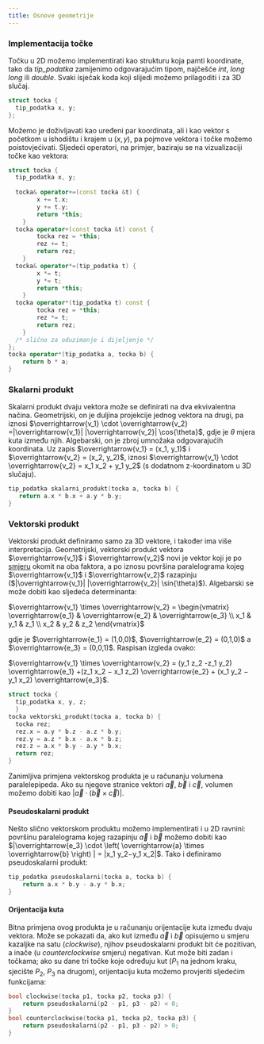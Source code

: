 ```yaml
---
title: Osnove geometrije
---
```


### Implementacija točke

Točku u 2D možemo implementirati kao strukturu koja pamti koordinate, tako da _tip_podatka_ zamijenimo odgovarajućim tipom, najčešće _int_, _long long_ ili _double_. Svaki isječak koda koji slijedi možemo prilagoditi i za 3D slučaj.
```cpp
struct tocka {
  tip_podatka x, y;
};
```
Možemo je doživljavati kao uređeni par koordinata, ali i kao vektor s početkom u ishodištu i krajem u $(x,y)$, pa pojmove vektora i točke možemo poistovjećivati. Sljedeći operatori, na primjer, baziraju se na vizualizaciji točke kao vektora:
```cpp
struct tocka {
  tip_podatka x, y;
  
  tocka& operator+=(const tocka &t) {
        x += t.x;
        y += t.y;
        return *this;
    }
  tocka operator+(const tocka &t) const {
        tocka rez = *this;
        rez += t;
        return rez;
    }
  tocka& operator*=(tip_podatka t) {
        x *= t;
        y *= t;
        return *this;
    }
  tocka operator*(tip_podatka t) const {
        tocka rez = *this;
        rez *= t;
        return rez;
    }  
  /* slično za oduzimanje i dijeljenje */
};
tocka operator*(tip_podatka a, tocka b) {
    return b * a;
}
```
### Skalarni produkt

Skalarni produkt dvaju vektora može se definirati na dva ekvivalentna načina.
Geometrijski, on je duljina projekcije jednog vektora na drugi, pa iznosi $\overrightarrow{v_1} \cdot \overrightarrow{v_2} =|\overrightarrow{v_1}| |\overrightarrow{v_2}| \cos{\theta}$, gdje je $\theta$ mjera kuta između njih.
Algebarski, on je zbroj umnožaka odgovarajućih koordinata. Uz zapis $\overrightarrow{v_1} = (x_1, y_1)$ i $\overrightarrow{v_2} = (x_2, y_2)$, iznosi $\overrightarrow{v_1} \cdot \overrightarrow{v_2} = x_1 x_2 + y_1 y_2$ (s dodatnom z-koordinatom u 3D slučaju).

 ```cpp
 tip_podatka skalarni_produkt(tocka a, tocka b) {
    return a.x * b.x + a.y * b.y;
}
```

### Vektorski produkt

Vektorski produkt definiramo samo za 3D vektore, i također ima više interpretacija. Geometrijski, vektorski produkt vektora $\overrightarrow{v_1}$ i $\overrightarrow{v_2}$ novi je vektor koji je po <a href="https://hr.wikipedia.org/wiki/Pravilo_desne_ruke">smjeru</a> okomit na oba faktora, a po iznosu površina paralelograma kojeg $\overrightarrow{v_1}$ i $\overrightarrow{v_2}$ razapinju ($|\overrightarrow{v_1}| |\overrightarrow{v_2}| \sin{\theta}$). Algebarski se može dobiti kao sljedeća determinanta:

$\overrightarrow{v_1} \times \overrightarrow{v_2} = \begin{vmatrix} \overrightarrow{e_1} & \overrightarrow{e_2} & \overrightarrow{e_3} \\ x_1 & y_1 & z_1 \\ x_2 & y_2 & z_2 \end{vmatrix}$

gdje je $\overrightarrow{e_1} = (1,0,0)$, $\overrightarrow{e_2} = (0,1,0)$ a $\overrightarrow{e_3} = (0,0,1)$. Raspisan izgleda ovako:

$\overrightarrow{v_1} \times \overrightarrow{v_2} = (y_1 z_2 -z_1 y_2) \overrightarrow{e_1} +(z_1 x_2 − x_1 z_2) \overrightarrow{e_2} + (x_1 y_2 − y_1 x_2) \overrightarrow{e_3}$.

```cpp
struct tocka {
  tip_podatka x, y, z;
  }
tocka vektorski_produkt(tocka a, tocka b) {
  tocka rez;
  rez.x = a.y * b.z - a.z * b.y;
  rez.y = a.z * b.x - a.x * b.z;
  rez.z = a.x * b.y - a.y * b.x;
  return rez;
}
```
Zanimljiva primjena vektorskog produkta je u računanju volumena paralelepipeda. Ako su njegove stranice vektori $\overrightarrow{a}$, $\overrightarrow{b}$ i $\overrightarrow{c}$, volumen možemo dobiti kao $|\overrightarrow{a} \cdot \left( \overrightarrow{b} \times \overrightarrow{c} \right) |$.

#### Pseudoskalarni produkt

Nešto slično vektorskom produktu možemo implementirati i u 2D ravnini: površinu paralelograma kojeg razapinju $\overrightarrow{a}$ i $\overrightarrow{b}$ možemo dobiti kao $|\overrightarrow{e_3} \cdot \left( \overrightarrow{a} \times \overrightarrow{b} \right) | = |x_1 y_2−y_1 x_2|$. Tako i definiramo pseudoskalarni produkt:

```cpp
tip_podatka pseudoskalarni(tocka a, tocka b) {
    return a.x * b.y - a.y * b.x;
}
```

#### Orijentacija kuta

Bitna primjena ovog produkta je u računanju orijentacije kuta između dvaju vektora. Može se pokazati da, ako kut između $\overrightarrow{a}$ i $\overrightarrow{b}$ opisujemo u smjeru kazaljke na satu (_clockwise_), njihov pseudoskalarni produkt bit će pozitivan, a inače (u _counterclockwise_ smjeru) negativan. Kut može biti zadan i točkama; ako su dane tri točke koje određuju kut ($P_1$ na jednom kraku, sjecište $P_2$, $P_3$ na drugom), orijentaciju kuta možemo provjeriti sljedećim funkcijama:
```cpp
bool clockwise(tocka p1, tocka p2, tocka p3) {
    return pseudoskalarni(p2 - p1, p3 - p2) < 0;
}
bool counterclockwise(tocka p1, tocka p2, tocka p3) {
    return pseudoskalarni(p2 - p1, p3 - p2) > 0;
}
```

